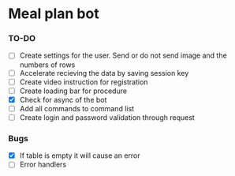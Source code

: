 # Meal plan bot

### TO-DO
- [ ] Create settings for the user. Send or do not send image and the numbers of rows
- [ ] Accelerate recieving the data by saving session key
- [ ] Create video instruction for registration
- [ ] Create loading bar for procedure
- [x] Check for async of the bot
- [ ] Add all commands to command list
- [ ] Create login and password validation through request
### Bugs
- [x] If table is empty it will cause an error
- [ ] Error handlers